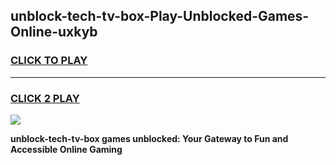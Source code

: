 
## unblock-tech-tv-box-Play-Unblocked-Games-Online-uxkyb
<h3>
<a href="https://premium76.site?title=unblock-tech-tv-box&ref=25A">CLICK TO PLAY</a></h3>
<hr>

<h3>
<a href="https://premium76.site?title=unblock-tech-tv-box&ref=25A">CLICK 2 PLAY</a>
  
</h3>

<a href="https://premium76.site?title=unblock-tech-tv-box&ref=25A"><img src="https://clearcache.store/games.png"></a>


**unblock-tech-tv-box games unblocked: Your Gateway to Fun and Accessible Online Gaming**
